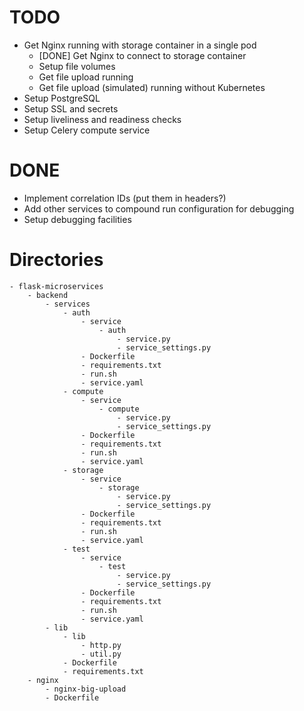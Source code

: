 # TODO

 - Get Nginx running with storage container in a single pod
   - [DONE] Get Nginx to connect to storage container
   - Setup file volumes
   - Get file upload running
   - Get file upload (simulated) running without Kubernetes
 - Setup PostgreSQL
 - Setup SSL and secrets
 - Setup liveliness and readiness checks
 - Setup Celery compute service
 
# DONE

 - Implement correlation IDs (put them in headers?)
 - Add other services to compound run configuration for debugging
 - Setup debugging facilities

# Directories

    - flask-microservices
        - backend
            - services
                - auth
                    - service
                        - auth
                            - service.py
                            - service_settings.py
                    - Dockerfile
                    - requirements.txt
                    - run.sh
                    - service.yaml
                - compute
                    - service
                        - compute
                            - service.py
                            - service_settings.py
                    - Dockerfile
                    - requirements.txt
                    - run.sh
                    - service.yaml
                - storage
                    - service
                        - storage
                            - service.py
                            - service_settings.py
                    - Dockerfile
                    - requirements.txt
                    - run.sh
                    - service.yaml
                - test
                    - service
                        - test
                            - service.py
                            - service_settings.py
                    - Dockerfile
                    - requirements.txt
                    - run.sh
                    - service.yaml                    
            - lib
                - lib
                    - http.py
                    - util.py
                - Dockerfile
                - requirements.txt                    
        - nginx
            - nginx-big-upload
            - Dockerfile
